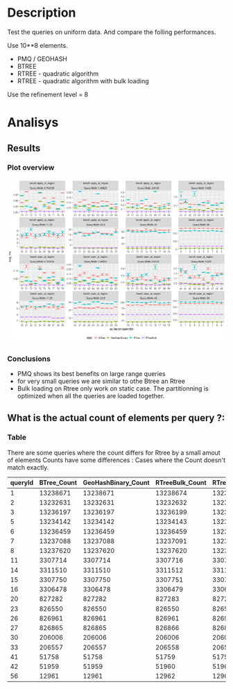 # Description

Test the queries on uniform data. And compare the folling performances.

Use 10\*\*8 elements.

-   PMQ / GEOHASH
-   BTREE
-   RTREE - quadratic algorithm
-   RTREE - quadratic algorithm with bulk loading

Use the refinement level = 8


# Analisys


## Results


### Plot overview

![img](./img/overview_query_region.png)


### Conclusions

-   PMQ shows its best benefits on large range queries
-   for very small queries we are similar to othe Btree an Rtree
-   Bulk loading on Rtree only work on static case. The partitionning is optimized when all the queries are loaded together.


## What is the actual count of elements per query ?:


### Table

There are some queries where the count differs for Rtree by a small amout of elements Counts have some differences : Cases where the Count doesn't match exactly.

| queryId | BTree\_Count | GeoHashBinary\_Count | RTreeBulk\_Count | RTree\_Count | Var   |
|------- |------------ |-------------------- |---------------- |------------ |----- |
| 1       | 13238671     | 13238671             | 13238674         | 13238672     | 2     |
| 2       | 13232631     | 13232631             | 13232632         | 13232632     | 0.333 |
| 3       | 13236197     | 13236197             | 13236199         | 13236199     | 1.333 |
| 5       | 13234142     | 13234142             | 13234143         | 13234143     | 0.333 |
| 6       | 13236459     | 13236459             | 13236459         | 13236456     | 2.25  |
| 7       | 13237088     | 13237088             | 13237091         | 13237091     | 3     |
| 8       | 13237620     | 13237620             | 13237620         | 13237617     | 2.25  |
| 11      | 3307714      | 3307714              | 3307716          | 3307716      | 1.333 |
| 14      | 3311510      | 3311510              | 3311512          | 3311512      | 1.333 |
| 15      | 3307750      | 3307750              | 3307751          | 3307749      | 0.667 |
| 16      | 3306478      | 3306478              | 3306479          | 3306480      | 0.917 |
| 20      | 827282       | 827282               | 827283           | 827283       | 0.333 |
| 23      | 826550       | 826550               | 826550           | 826549       | 0.25  |
| 26      | 826961       | 826961               | 826961           | 826960       | 0.25  |
| 27      | 826865       | 826865               | 826866           | 826866       | 0.333 |
| 30      | 206006       | 206006               | 206006           | 206005       | 0.25  |
| 33      | 206557       | 206557               | 206558           | 206558       | 0.333 |
| 41      | 51758        | 51758                | 51759            | 51759        | 0.333 |
| 42      | 51959        | 51959                | 51960            | 51960        | 0.333 |
| 56      | 12961        | 12961                | 12962            | 12962        | 0.333 |
